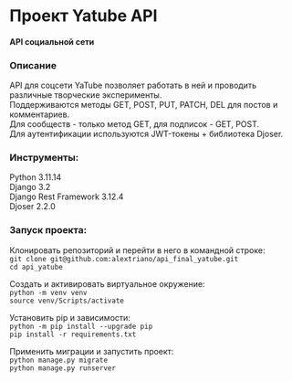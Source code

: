 # Проект Yatube API
#### API социальной сети
### Описание
API для соцсети YaTube позволяет работать в ней и проводить различные творческие эксперименты.\
Поддерживаются методы GET, POST, PUT, PATCH, DEL для постов и комментариев.\
Для сообществ - только метод GET, для подписок - GET, POST.\
Для аутентификации используются JWT-токены + библиотека Djoser.
### Инструменты:
Python 3.11.14\
Django 3.2\
Django Rest Framework 3.12.4\
Djoser 2.2.0
### Запуск проекта:
Клонировать репозиторий и перейти в него в командной строке:\
`git clone git@github.com:alextriano/api_final_yatube.git`\
`cd api_yatube`

Cоздать и активировать виртуальное окружение:\
`python -m venv venv`\
`source venv/Scripts/activate`

Установить pip и зависимости:\
`python -m pip install --upgrade pip`\
`pip install -r requirements.txt`

Применить миграции и запустить проект:\
`python manage.py migrate`\
`python manage.py runserver`